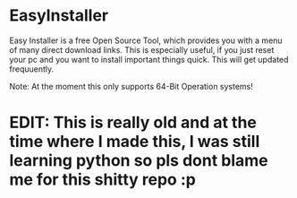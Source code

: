 # EasyInstaller

Easy Installer is a free Open Source Tool, which provides you with a menu of many direct download links. This is especially useful, if you just reset your pc and you want to install important things quick. This will get updated frequuently.

Note: At the moment this only supports 64-Bit Operation systems!

# EDIT: This is really old and at the time where I made this, I was still learning python so pls dont blame me for this shitty repo :p
